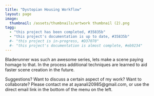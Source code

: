 ```yaml
---
title: "Dystopian Housing Workflow"
layout: page
image:
  thumbnail: /assets/thumbnails/artwork thumbnail (2).png
tagg:
  - "this project has been completed, #35835b"
  - "this project's documentation is up to date, #35835b"
  #- "this project is in-progress, #D37070"
  #- "this project's documentation is almost complete, #eb9234"
---
```

Bladerunner was such an awesome series, lets make a scene paying homage to that. In the process additional techniques are learned to aid faster scene creation in the future.

<div class="content-container" data-bg-image="/assets/images/chevron2.png">
    Suggestions? Want to discuss a certain aspect of my work? Want to collaborate? Please contact me at ayanali20985@gmail.com, or use the direct email link in the bottom of the menu on the left.
</div>